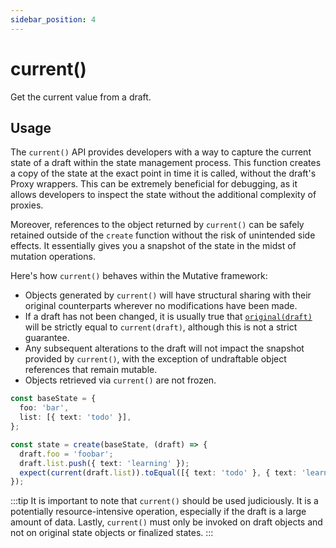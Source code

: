 ```yaml
---
sidebar_position: 4
---
```


# current()

Get the current value from a draft.

## Usage

The `current()` API provides developers with a way to capture the current state of a draft within the state management process. This function creates a copy of the state at the exact point in time it is called, without the draft's Proxy wrappers. This can be extremely beneficial for debugging, as it allows developers to inspect the state without the additional complexity of proxies.

Moreover, references to the object returned by `current()` can be safely retained outside of the `create` function without the risk of unintended side effects. It essentially gives you a snapshot of the state in the midst of mutation operations.

Here's how `current()` behaves within the Mutative framework:

- Objects generated by `current()` will have structural sharing with their original counterparts wherever no modifications have been made.
- If a draft has not been changed, it is usually true that [`original(draft)`](/docs/api-reference/original) will be strictly equal to `current(draft)`, although this is not a strict guarantee.
- Any subsequent alterations to the draft will not impact the snapshot provided by `current()`, with the exception of undraftable object references that remain mutable.
- Objects retrieved via `current()` are not frozen.

```ts
const baseState = {
  foo: 'bar',
  list: [{ text: 'todo' }],
};

const state = create(baseState, (draft) => {
  draft.foo = 'foobar';
  draft.list.push({ text: 'learning' });
  expect(current(draft.list)).toEqual([{ text: 'todo' }, { text: 'learning' }]);
});
```

:::tip
It is important to note that `current()` should be used judiciously. It is a potentially resource-intensive operation, especially if the draft is a large amount of data. Lastly, `current()` must only be invoked on draft objects and not on original state objects or finalized states.
:::
